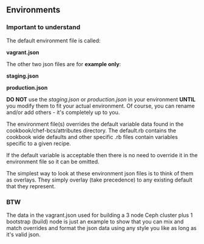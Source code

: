 ## Environments
### Important to understand

The default environment file is called:

**vagrant.json**

The other two json files are for **example only**:

**staging.json**

**production.json**

**DO NOT** use the *staging.json* or *production.json* in your environment **UNTIL** you modify them to fit your actual environment. Of course, you can rename and/or add others - it's completely up to you.

The environment file(s) overrides the default variable data found in the cookbook/chef-bcs/attributes directory. The default.rb contains the cookbook wide defaults and other specific .rb files contain variables specific to a given recipe.

If the default variable is acceptable then there is no need to override it in the environment file so it can be omitted.

The simplest way to look at these environment json files is to think of them as overlays. They simply overlay (take precedence) to any existing default that they represent.

### BTW

The data in the vagrant.json used for building a 3 node Ceph cluster plus 1 bootstrap (build) node is just an example to show that you can mix and match overrides and format the json data using any style you like as long as it's valid json.
